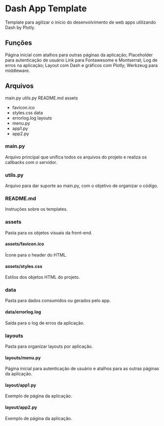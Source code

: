 # **Dash App Template**

Template para agilizar o início do desenvolvimento de web apps utilizando Dash by Plotly.

## Funções
Página inicial com atalhos para outras páginas da aplicação;
Placeholder para autenticação de usuário
Link para Fontawesome e Montserrat;
Log de erros na aplicação;
Layout com Dash e gráficos com Plotly;
Werkzeug para middleware.


## Arquivos

main.py
utils.py
README.md
assets
- favicon.ico
- styles.css
data
- errorlog.log
layouts
- menu.py
- app1.py
- app2.py

### main.py
Arquivo principal que unifica todos os arquivos do projeto e realiza os callbacks com o servidor.

### utils.py
Arquivo para dar suporte ao main.py, com o objetivo de organizar o código.

### README.md
Instruções sobre os templates.

### assets
Pasta para os objetos visuais da front-end.

#### assets/favicon.ico
Ícone para o header do HTML.

#### assets/styles.css
Estilos dos objetos HTML do projeto.

### data
Pasta para dados consumidos ou gerados pelo app.

#### data/errorlog.log
Saída para o log de erros da aplicação.

### layouts
Pasta para organizar layouts por aplicação.

#### layouts/menu.py
Página inicial para autenticação de usuário e atalhos para as outras páginas da aplicação.

#### layout/app1.py
Exemplo de página da aplicação.

#### layout/app2.py
Exemplo de página da aplicação.